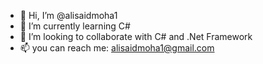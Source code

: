 - 👋 Hi, I’m @alisaidmoha1
- 🌱 I’m currently learning C#
- 💞️ I’m looking to collaborate with C# and .Net Framework
- 📫 you can reach me: alisaidmoha1@gmail.com

<!---
alisaidmoha1/alisaidmoha1 is a ✨ special ✨ repository because its `README.md` (this file) appears on your GitHub profile.
You can click the Preview link to take a look at your changes.
--->
